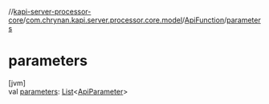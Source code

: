 //[kapi-server-processor-core](../../../index.md)/[com.chrynan.kapi.server.processor.core.model](../index.md)/[ApiFunction](index.md)/[parameters](parameters.md)

# parameters

[jvm]\
val [parameters](parameters.md): [List](https://kotlinlang.org/api/latest/jvm/stdlib/kotlin.collections/-list/index.html)&lt;[ApiParameter](../-api-parameter/index.md)&gt;
